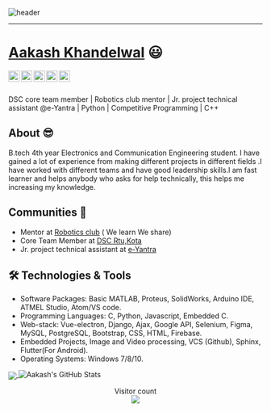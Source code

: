 ![header](https://capsule-render.vercel.app/api?type=wave&color=gradient&height=240&section=header&text=Hi%20there%20👋&fontColor=d6ace6&fontSize=90)
___
 # <a href="https://www.linkedin.com/in/aakash-khandelwal-a700ab172/">Aakash Khandelwal</a> :smiley:
 
<a href="https://www.linkedin.com/in/aakash-khandelwal-a700ab172/">
  <img align="left" alt="Aakash Khandelwal LinkedIn" width="22px" src="https://cdn.jsdelivr.net/npm/simple-icons@v3/icons/linkedin.svg" />
</a>
<a href="https://github.com/aakash1234567">
  <img align="left" alt="Aakash's Github" width="22px" src="https://cdn.jsdelivr.net/npm/simple-icons@v3/icons/github.svg" />
</a>
<a href="https://www.facebook.com/aakash.khandelwal.7399/">
  <img align="left" alt="Aakash's Facebook" width="22px" src="https://cdn.jsdelivr.net/npm/simple-icons@v3/icons/facebook.svg" />
</a>
<a href="https://www.codechef.com/users/aakash_20">
  <img align="left" alt="Aakash's Codechef" width="22px" src="https://cdn.jsdelivr.net/npm/simple-icons@3.12.1/icons/codechef.svg" />
</a>
<a href="https://www.hackerrank.com/Aakashkhandelwa1">
  <img align="left" alt="Aakash's HackerRank" width="22px" src="https://cdn.jsdelivr.net/npm/simple-icons@3.12.1/icons/hackerrank.svg" />
</a>
<br/>
<br/>

DSC core team member | Robotics club mentor | Jr. project technical assistant @e-Yantra | Python | Competitive Programming | C++ 
## About :sunglasses:
B.tech 4th year Electronics and Communication Engineering student. I have gained a lot of experience from making different projects in different fields .I have worked with different teams and have good leadership skills.I am fast learner and helps anybody who asks for help technically, this helps me increasing my knowledge.

## Communities :dancers:
- Mentor at [Robotics club](https://roboclubrtu.com/) ( We learn We share)
- Core Team Member at [DSC Rtu,Kota](*.*)
- Jr. project technical assistant at [e-Yantra](https://www.e-yantra.org/)

## 🛠️ Technologies & Tools
- Software Packages: Basic MATLAB, Proteus, SolidWorks, Arduino IDE, ATMEL Studio, Atom/VS code. 
- Programming Languages: C, Python, Javascript, Embedded C. 
- Web-stack: Vue-electron, Django, Ajax, Google API, Selenium, Figma, MySQL, PostgreSQL, Bootstrap, CSS, HTML, Firebase. 
- Embedded Projects, Image and Video processing, VCS (Github), Sphinx, Flutter(For Android).  
- Operating Systems: Windows 7/8/10.  

<a href="https://github.com/aakash1234567">
  <img align="center" src="https://github-readme-stats.vercel.app/api/top-langs/?username=aakash1234567&layout=compact" />
</a>

<img src="https://github-readme-stats.vercel.app/api?username=aakash1234567&&show_icons=true&theme=radical&line_height=27&v=5" alt="Aakash's GitHub Stats" />

<p align="center"> 
  Visitor count<br>
  <img src="https://profile-counter.glitch.me/aakash1234567/count.svg" />
</p>


<!--
**aakash1234567/aakash1234567** is a ✨ _special_ ✨ repository because its `README.md` (this file) appears on your GitHub profile.

Here are some ideas to get you started:

- 🔭 I’m currently working on ...
- 🌱 I’m currently learning ...
- 👯 I’m looking to collaborate on ...
- 🤔 I’m looking for help with ...
- 💬 Ask me about ...
- 📫 How to reach me: ...
- 😄 Pronouns: ...
- ⚡ Fun fact: ...
-->
